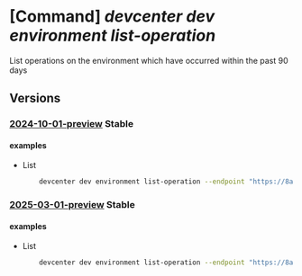 # [Command] _devcenter dev environment list-operation_

List operations on the environment which have occurred within the past 90 days

## Versions

### [2024-10-01-preview](/Resources/data-plane/microsoft.devcenter/L3Byb2plY3RzL3t9L3VzZXJzL3t9L2Vudmlyb25tZW50cy97fS9vcGVyYXRpb25z/2024-10-01-preview.xml) **Stable**

<!-- data-plane:microsoft.devcenter /projects/{}/users/{}/environments/{}/operations 2024-10-01-preview -->

#### examples

- List
    ```bash
        devcenter dev environment list-operation --endpoint "https://8a40af38-3b4c-4672-a6a4-5e964b1870ed-contosodevcenter.centralus.devcenter.azure.com/" --name "mydevenv" --project-name "DevProject" --user-id "00000000-0000-0000-0000-000000000000"
    ```

### [2025-03-01-preview](/Resources/data-plane/microsoft.devcenter/L3Byb2plY3RzL3t9L3VzZXJzL3t9L2Vudmlyb25tZW50cy97fS9vcGVyYXRpb25z/2025-03-01-preview.xml) **Stable**

<!-- data-plane:microsoft.devcenter /projects/{}/users/{}/environments/{}/operations 2025-03-01-preview -->

#### examples

- List
    ```bash
        devcenter dev environment list-operation --endpoint "https://8a40af38-3b4c-4672-a6a4-5e964b1870ed-contosodevcenter.centralus.devcenter.azure.com/" --name "mydevenv" --project-name "DevProject" --user-id "00000000-0000-0000-0000-000000000000"
    ```
